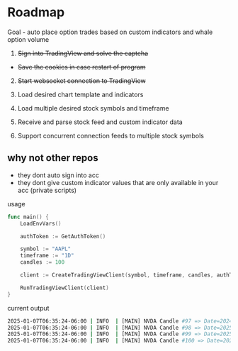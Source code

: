 # Roadmap
Goal - auto place option trades based on custom indicators and whale option volume
1. ~~Sign into TradingView and solve the captcha~~
* ~~Save the cookies in case restart of program~~
2. ~~Start websocket connection to TradingView~~
3. Load desired chart template and indicators
4. Load multiple desired stock symbols and timeframe

5. Receive and parse stock feed and custom indicator data
6. Support concurrent connection feeds to multiple stock symbols


## why not other repos

- they dont auto sign into acc
- they dont give custom indicator values that are only available in your acc (private scripts)


usage
```go
func main() {
	LoadEnvVars()

	authToken := GetAuthToken()

	symbol := "AAPL"
	timeframe := "1D"
	candles := 100

	client := CreateTradingViewClient(symbol, timeframe, candles, authToken)

	RunTradingViewClient(client)
}
```
current output
```bash
2025-01-07T06:35:24-06:00 | INFO  | [MAIN] NVDA Candle #97 => Date=2024-12-31 O=138.03 H=138.07 L=133.83 C=134.29 Vol=155659211
2025-01-07T06:35:24-06:00 | INFO  | [MAIN] NVDA Candle #98 => Date=2025-01-02 O=136.00 H=138.88 L=134.63 C=138.31 Vol=198247166
2025-01-07T06:35:24-06:00 | INFO  | [MAIN] NVDA Candle #99 => Date=2025-01-03 O=140.01 H=144.90 L=139.73 C=144.47 Vol=229322478
2025-01-07T06:35:24-06:00 | INFO  | [MAIN] NVDA Candle #100 => Date=2025-01-06 O=148.59 H=152.16 L=147.82 C=149.43 Vol=265377359
```